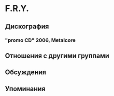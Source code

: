 # F.R.Y.



## Дискография

### "promo CD" 2006, Metalcore




## Отношения с другими группами


## Обсуждения


## Упоминания

